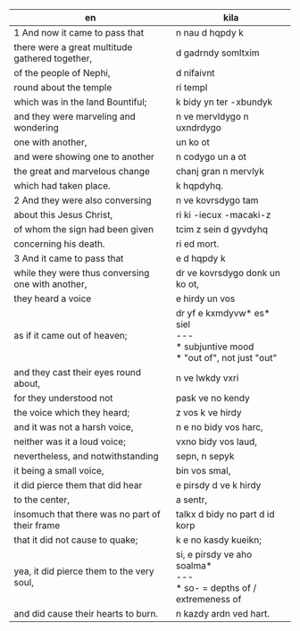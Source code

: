 en | kila
--- | ---
1 And now it came to pass that | n nau d hqpdy k
there were a great multitude gathered together,| d gadrndy somltxim
of the people of Nephi, | d nifaivnt
round about the temple | ri templ
which was in the land Bountiful; | k bidy yn ter -xbundyk
and they were marveling and wondering | n ve mervldygo n uxndrdygo
one with another,| un ko ot
and were showing one to another | n codygo un a ot
the great and marvelous change | chanj gran n mervlyk
which had taken place. | k hqpdyhq.
2 And they were also conversing | n ve kovrsdygo tam
about this Jesus Christ, | ri ki -iecux -macaki-z
of whom the sign had been given | tcim z sein d gyvdyhq
concerning his death. | ri ed mort.
3 And it came to pass that | e d hqpdy k
while they were thus conversing one with another, | dr ve kovrsdygo donk un ko ot,
they heard a voice | e hirdy un vos
as if it came out of heaven; | dr yf e kxmdyvw\* es\* siel<br>---<br>\* subjuntive mood<br>\* "out of", not just "out" 
and they cast their eyes round about, | n ve lwkdy vxri
for they understood not | pask ve no kendy
the voice which they heard; | z vos k ve hirdy
and it was not a harsh voice, | n e no bidy vos harc,
neither was it a loud voice; | vxno bidy vos laud,
nevertheless, and notwithstanding | sepn, n sepyk
it being a small voice, | bin vos smal,
it did pierce them that did hear | e pirsdy d ve k hirdy
to the center, | a sentr,
insomuch that there was no part of their frame | talkx d bidy no part d id korp
that it did not cause to quake; | k e no kasdy kueikn;
yea, it did pierce them to the very soul,| si, e pirsdy ve aho soalma\*<br>---<br>\* so- = depths of / extremeness of
and did cause their hearts to burn. | n kazdy ardn ved hart.